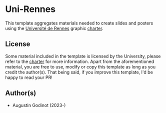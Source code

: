 # Uni-Rennes

This template aggregates materials needed to create slides and posters using the [Université de Rennes](https://www.univ-rennes.fr/) graphic [charter](https://charte.univ-rennes.fr/). 


## License

Some material included in the template is licensed by the University, please refer to the
[charter](https://charte.univ-rennes.fr/) for more information. Apart from the aforementioned
material, you are free to use, modify or copy this template as long as you credit the author(s).
That being said, if you improve this template, I'd be happy to read your PR!


## Author(s)

- Augustin Godinot (2023-)